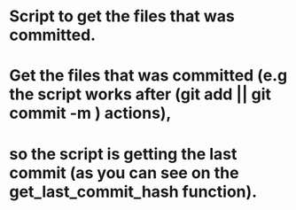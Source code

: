 # Script to get the files that was committed.

# Get the files that was committed (e.g the script works after (git add <file> || git commit -m <message>) actions),
# so the script is getting the last commit (as you can see on the get_last_commit_hash function).
